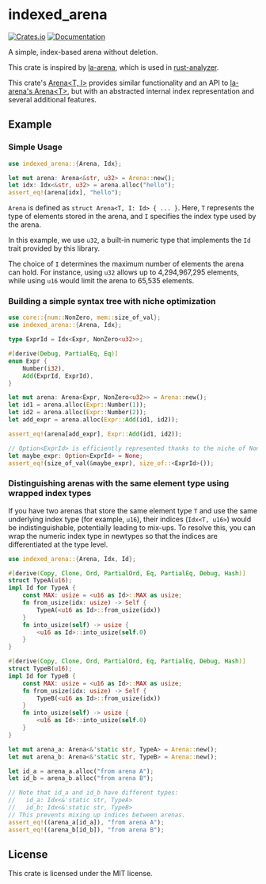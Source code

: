# indexed_arena

[![Crates.io](https://img.shields.io/crates/v/indexed_arena.svg)](https://crates.io/crates/indexed_arena)
[![Documentation](https://docs.rs/indexed_arena/badge.svg)](https://docs.rs/indexed_arena)

A simple, index-based arena without deletion.

This crate is inspired by [la-arena](https://crates.io/crates/la-arena), which is used in [rust-analyzer](https://github.com/rust-lang/rust-analyzer).

This crate's [Arena\<T, I\>](https://docs.rs/indexed_arena/latest/indexed_arena/struct.Arena.html) provides similar functionality and an API to [la-arena's Arena\<T\>](https://docs.rs/la-arena/latest/la_arena/struct.Arena.html), but with an abstracted internal index representation and several additional features.

## Example

### Simple Usage

```rust
use indexed_arena::{Arena, Idx};

let mut arena: Arena<&str, u32> = Arena::new();
let idx: Idx<&str, u32> = arena.alloc("hello");
assert_eq!(arena[idx], "hello");
```

`Arena` is defined as `struct Arena<T, I: Id> { ... }`.
Here, `T` represents the type of elements stored in the arena, and `I` specifies the index type used by the arena.

In this example, we use `u32`, a built-in numeric type that implements the `Id` trait provided by this library.

The choice of `I` determines the maximum number of elements the arena can hold.
For instance, using `u32` allows up to 4,294,967,295 elements, while using `u16` would limit the arena to 65,535 elements.

### Building a simple syntax tree with niche optimization

```rust
use core::{num::NonZero, mem::size_of_val};
use indexed_arena::{Arena, Idx};

type ExprId = Idx<Expr, NonZero<u32>>;

#[derive(Debug, PartialEq, Eq)]
enum Expr {
    Number(i32),
    Add(ExprId, ExprId),
}

let mut arena: Arena<Expr, NonZero<u32>> = Arena::new();
let id1 = arena.alloc(Expr::Number(1));
let id2 = arena.alloc(Expr::Number(2));
let add_expr = arena.alloc(Expr::Add(id1, id2));

assert_eq!(arena[add_expr], Expr::Add(id1, id2));

// Option<ExprId> is efficiently represented thanks to the niche of NonZero<u32>.
let maybe_expr: Option<ExprId> = None;
assert_eq!(size_of_val(&maybe_expr), size_of::<ExprId>());
```

###  Distinguishing arenas with the same element type using wrapped index types

If you have two arenas that store the same element type `T` and use the same underlying index type (for example, `u16`),
their indices (`Idx<T, u16>`) would be indistinguishable, potentially leading to mix-ups.
To resolve this, you can wrap the numeric index type in newtypes so that the indices are differentiated at the type level.

```rust
use indexed_arena::{Arena, Idx, Id};

#[derive(Copy, Clone, Ord, PartialOrd, Eq, PartialEq, Debug, Hash)]
struct TypeA(u16);
impl Id for TypeA {
    const MAX: usize = <u16 as Id>::MAX as usize;
    fn from_usize(idx: usize) -> Self {
        TypeA(<u16 as Id>::from_usize(idx))
    }
    fn into_usize(self) -> usize {
        <u16 as Id>::into_usize(self.0)
    }
}

#[derive(Copy, Clone, Ord, PartialOrd, Eq, PartialEq, Debug, Hash)]
struct TypeB(u16);
impl Id for TypeB {
    const MAX: usize = <u16 as Id>::MAX as usize;
    fn from_usize(idx: usize) -> Self {
        TypeB(<u16 as Id>::from_usize(idx))
    }
    fn into_usize(self) -> usize {
        <u16 as Id>::into_usize(self.0)
    }
}

let mut arena_a: Arena<&'static str, TypeA> = Arena::new();
let mut arena_b: Arena<&'static str, TypeB> = Arena::new();

let id_a = arena_a.alloc("from arena A");
let id_b = arena_b.alloc("from arena B");

// Note that id_a and id_b have different types:
//   id_a: Idx<&'static str, TypeA>
//   id_b: Idx<&'static str, TypeB>
// This prevents mixing up indices between arenas.
assert_eq!((arena_a[id_a]), "from arena A");
assert_eq!((arena_b[id_b]), "from arena B");
```

## License

This crate is licensed under the MIT license.
